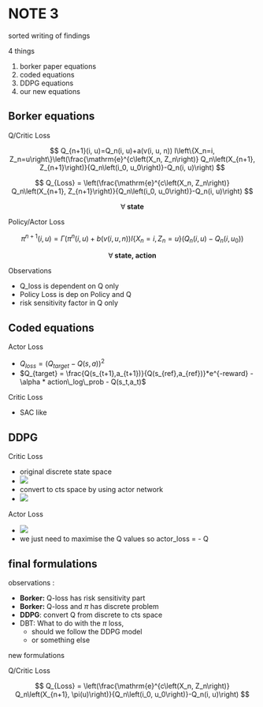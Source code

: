 # NOTE 3 

sorted writing of findings


4 things

1. borker paper equations
2. coded equations
3. DDPG equations
4. our new equations


## Borker equations


<!-- ###  -->
Q/Critic Loss

$$
Q_{n+1}(i, u)=Q_n(i, u)+a(v(i, u, n)) I\left\{X_n=i, Z_n=u\right\}\left(\frac{\mathrm{e}^{c\left(X_n, Z_n\right)} Q_n\left(X_{n+1}, Z_{n+1}\right)}{Q_n\left(i_0, u_0\right)}-Q_n(i, u)\right)
$$


$$
Q_{Loss} = \left(\frac{\mathrm{e}^{c\left(X_n, Z_n\right)} Q_n\left(X_{n+1}, Z_{n+1}\right)}{Q_n\left(i_0, u_0\right)}-Q_n(i, u)\right)
$$


$$\forall \textbf{ state}$$


<!-- ### -->
 Policy/Actor Loss

$$
\pi^{n+1}(i, u)=\Gamma\left(\pi^n(i, u)+b(v(i, u, n)) I\left\{X_n=i, Z_n=u\right\}\left(Q_n(i, u)-Q_n\left(i, u_0\right)\right)\right.
$$

$$\forall \textbf{ state, action}$$

Observations
* Q_loss is dependent on Q only
* Policy Loss is dep on Policy and Q
* risk sensitivity factor in Q only 


## Coded equations 

Actor Loss
* $Q_{loss} = (Q_{target}-Q(s,a))^2$
* $Q_{target} = \frac{Q(s_{t+1},a_{t+1})}{Q(s_{ref},a_{ref})}*e^{-reward} - \alpha * action\_log\_prob - Q(s_t,a_t)$


Critic Loss
* SAC like 


## DDPG 


Critic Loss
* original discrete state space 
* ![](https://spinningup.openai.com/en/latest/_images/math/31dda6ac0678255c4e192dd6fae4f7ed3c7cd91b.svg)
* convert to cts space by using actor network
* ![](https://spinningup.openai.com/en/latest/_images/math/4421120861d55302d76c7e2fd7cc5b2da7aea320.svg)

Actor Loss
*  ![](https://spinningup.openai.com/en/latest/_images/math/cc4e3565d839e63e871a1cf7e3ce5e95bb616b29.svg)
* we just need to maximise the Q values so actor_loss = - Q

## final formulations

observations :
* **Borker:** Q-loss has risk sensitivity part 
* **Borker:** Q-loss and $\pi$ has discrete problem 
* **DDPG**: convert Q from discrete to cts space
* DBT: What to do with the $\pi$ loss, 
    * should we follow the DDPG model  
    * or something else

new formulations

Q/Critic Loss 

$$
Q_{Loss} = \left(\frac{\mathrm{e}^{c\left(X_n, Z_n\right)} Q_n\left(X_{n+1}, \pi(u)\right)}{Q_n\left(i_0, u_0\right)}-Q_n(i, u)\right)
$$

